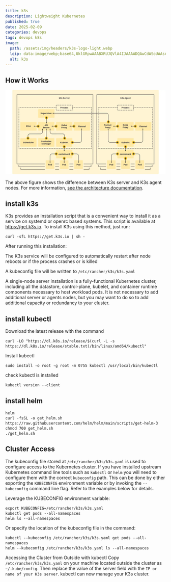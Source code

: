 ```yaml
---
title: k3s
description: Lightweight Kubernetes
published: true
date: 2025-02-09
categories: devops
tags: devops k8s
image:
  path: /assets/img/headers/k3s-logo-light.webp
  lqip: data:image/webp;base64,UklGRpwAAABXRUJQVlA4IJAAAADQAwCdASoUAAsAPpE4l0eloyIhMAgAsBIJbACdACHwzxw7XG3g4IAA/vmuipDy5z78U2nQKYMbHIw48sW9tzPyM+o7Oe95/29e5puC+8vv8G1tlCmPny4X/hpqr/o/3fj+8u8Wvptt/GKtTcXMuPtLjObxp85GTp9EurOpu3zcd/9VrnX8nuOvb+impt8AAAA=
  alt: k3s
---
```


## How it Works

![k3s architecture](assets/img/posts/k3s-architecture.webp)

The above figure shows the difference between K3s server and K3s agent nodes. For more information, [see the architecture documentation](https://docs.k3s.io/architecture).

## install k3s

K3s provides an installation script that is a convenient way to install it as a service on systemd or openrc based systems. This script is available at <https://get.k3s.io>. To install K3s using this method, just run:

```shell
curl -sfL https://get.k3s.io | sh -
```

After running this installation:

The K3s service will be configured to automatically restart after node reboots or if the process crashes or is killed

A kubeconfig file will be written to `/etc/rancher/k3s/k3s.yaml`

A single-node server installation is a fully-functional Kubernetes cluster, including all the datastore, control-plane, kubelet, and container runtime components necessary to host workload pods. It is not necessary to add additional server or agents nodes, but you may want to do so to add additional capacity or redundancy to your cluster.

## install kubectl

Download the latest release with the command

```shell
curl -LO "https://dl.k8s.io/release/$(curl -L -s https://dl.k8s.io/release/stable.txt)/bin/linux/amd64/kubectl"
```

Install kubectl

```shell
sudo install -o root -g root -m 0755 kubectl /usr/local/bin/kubectl
```

check kubectl is installed

```shell
kubectl version --client
```

## install helm

```shell
helm
curl -fsSL -o get_helm.sh https://raw.githubusercontent.com/helm/helm/main/scripts/get-helm-3
chmod 700 get_helm.sh
./get_helm.sh
```

## Cluster Access

The kubeconfig file stored at `/etc/rancher/k3s/k3s.yaml` is used to configure access to the Kubernetes cluster. If you have installed upstream Kubernetes command line tools such as `kubectl` or `helm` you will need to configure them with the correct `kubeconfig` path. This can be done by either exporting the `KUBECONFIG` environment variable or by invoking the `--kubeconfig` command line flag. Refer to the examples below for details.

Leverage the KUBECONFIG environment variable:

```shell
export KUBECONFIG=/etc/rancher/k3s/k3s.yaml
kubectl get pods --all-namespaces
helm ls --all-namespaces
```

Or specify the location of the kubeconfig file in the command:

```shell
kubectl --kubeconfig /etc/rancher/k3s/k3s.yaml get pods --all-namespaces
helm --kubeconfig /etc/rancher/k3s/k3s.yaml ls --all-namespaces
```

Accessing the Cluster from Outside with kubectl
Copy `/etc/rancher/k3s/k3s.yaml` on your machine located outside the cluster as `~/.kube/config`. Then replace the value of the server field with the `IP or name of your K3s server`.
kubectl can now manage your K3s cluster.
